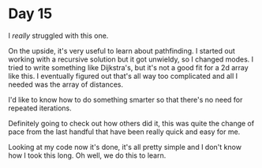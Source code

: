# Day 15

I *really* struggled with this one.

On the upside, it's very useful to learn about pathfinding.  I started out
working with a recursive solution but it got unwieldy, so I changed modes.
I tried to write something like Dijkstra's, but it's not a good fit for a
2d array like this.  I eventually figured out that's all way too complicated
and all I needed was the array of distances.

I'd like to know how to do something smarter so that there's no need for
repeated iterations.

Definitely going to check out how others did it, this was quite the change
of pace from the last handful that have been really quick and easy for me.

Looking at my code now it's done, it's all pretty simple and I don't know
how I took this long.  Oh well, we do this to learn.
